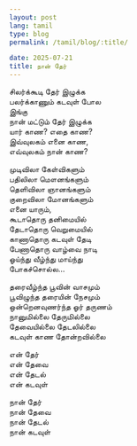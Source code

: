 ```yaml
---
layout: post
lang: tamil
type: blog
permalink: /tamil/blog/:title/

date: 2025-07-21
title: நான் தேர்
---
```


சிலர்க்கூடி தேர் இழுக்க <br/>
பலர்க்காணும் கடவுள் போல <br/>
இங்கு <br/>
நான் மட்டும் தேர் இழுக்க <br/>
யார் காண? எதை காண? <br/>
இவ்வுலகம் எனை காண, <br/>
எவ்வுலகம் நான் காண?

முடிவிலா கேள்விகளும் <br/>
பதிலிலா மௌனங்களும் <br/>
தெளிவிலா ஞானங்களும் <br/>
குறைவிலா மோனங்களும் <br/>
எனை யாரும், <br/>
கூடாதொரு தனிமையில் <br/>
தேடாதொரு வெறுமையில் <br/>
காணாதொரு கடவுள் தேடி <br/>
பேணாதொரு வாழ்வை நாடி <br/>
ஓய்ந்து வீழ்ந்து மாய்ந்து <br/>
போகச்சொல்ல…

தரைவீழ்ந்த பூவின் வாசமும் <br/>
பூவிழுந்த தரையின் நேசமும் <br/>
ஒன்றெனவுணர்ந்த ஓர் தருணம் <br/>
நானுமில்லை தேருமில்லை <br/>
தேவையில்லை தேடலில்லை <br/>
கடவுள் காண தோன்றவில்லை

என் தேர் <br/>
என் தேவை <br/>
என் தேடல் <br/>
என் கடவுள்

நான் தேர் <br/>
நான் தேவை <br/>
நான் தேடல் <br/>
நான் கடவுள்

